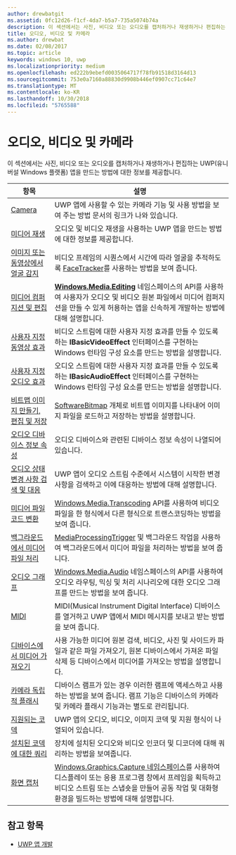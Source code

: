 ```yaml
---
author: drewbatgit
ms.assetid: 0fc12d26-f1cf-4da7-b5a7-735a5074b74a
description: 이 섹션에서는 사진, 비디오 또는 오디오를 캡처하거나 재생하거나 편집하는 UWP(유니버설 Windows 플랫폼) 앱을 만드는 방법에 대한 정보를 제공합니다.
title: 오디오, 비디오 및 카메라
ms.author: drewbat
ms.date: 02/08/2017
ms.topic: article
keywords: windows 10, uwp
ms.localizationpriority: medium
ms.openlocfilehash: ed222b9ebefd0035064717f78fb91518d3164d13
ms.sourcegitcommit: 753e0a7160a88830d9908b446ef0907cc71c64e7
ms.translationtype: MT
ms.contentlocale: ko-KR
ms.lasthandoff: 10/30/2018
ms.locfileid: "5765588"
---
```

# <a name="audio-video-and-camera"></a>오디오, 비디오 및 카메라


이 섹션에서는 사진, 비디오 또는 오디오를 캡처하거나 재생하거나 편집하는 UWP(유니버설 Windows 플랫폼) 앱을 만드는 방법에 대한 정보를 제공합니다.
 
| 항목                                                                                             | 설명                                                                                                                                                                                                                                                                                    |
|---------------------------------------------------------------------------------------------------|------------------------------------------------------------------------------------------------------------------------------------------------------------------------------------------------------------------------------------------------------------------------------------------------|
| [Camera](camera.md) | UWP 앱에 사용할 수 있는 카메라 기능 및 사용 방법을 보여 주는 방법 문서의 링크가 나와 있습니다. |
| [미디어 재생](media-playback.md) | 오디오 및 비디오 재생을 사용하는 UWP 앱을 만드는 방법에 대한 정보를 제공합니다. |
| [이미지 또는 동영상에서 얼굴 감지](detect-and-track-faces-in-an-image.md) | 비디오 프레임의 시퀀스에서 시간에 따라 얼굴을 추적하도록 [FaceTracker](https://msdn.microsoft.com/library/windows/apps/dn974150)를 사용하는 방법을 보여 줍니다. |
| [미디어 컴퍼지션 및 편집](media-compositions-and-editing.md) | [**Windows.Media.Editing**](https://msdn.microsoft.com/library/windows/apps/dn640565) 네임스페이스의 API를 사용하여 사용자가 오디오 및 비디오 원본 파일에서 미디어 컴퍼지션을 만들 수 있게 허용하는 앱을 신속하게 개발하는 방법에 대해 설명합니다. |
| [사용자 지정 동영상 효과](custom-video-effects.md) | 비디오 스트림에 대한 사용자 지정 효과를 만들 수 있도록 하는 **IBasicVideoEffect** 인터페이스를 구현하는 Windows 런타임 구성 요소를 만드는 방법을 설명합니다. |
| [사용자 지정 오디오 효과](custom-audio-effects.md) | 오디오 스트림에 대한 사용자 지정 효과를 만들 수 있도록 하는 **IBasicAudioEffect** 인터페이스를 구현하는 Windows 런타임 구성 요소를 만드는 방법을 설명합니다. |
| [비트맵 이미지 만들기, 편집 및 저장](imaging.md) | [SoftwareBitmap](https://msdn.microsoft.com/library/windows/apps/dn887358) 개체로 비트맵 이미지를 나타내어 이미지 파일을 로드하고 저장하는 방법을 설명합니다.  |
| [오디오 디바이스 정보 속성](audio-device-information-properties.md)  | 오디오 디바이스와 관련된 디바이스 정보 속성이 나열되어 있습니다. |
| [오디오 상태 변경 사항 검색 및 대응](detect-and-respond-to-audio-state-changes.md)  | UWP 앱이 오디오 스트림 수준에서 시스템이 시작한 변경 사항을 검색하고 이에 대응하는 방법에 대해 설명합니다. |
| [미디어 파일 코드 변환](transcode-media-files.md) | [Windows.Media.Transcoding](https://msdn.microsoft.com/library/windows/apps/br207105) API를 사용하여 비디오 파일을 한 형식에서 다른 형식으로 트랜스코딩하는 방법을 보여 줍니다. |
| [백그라운드에서 미디어 파일 처리](process-media-files-in-the-background.md) | [MediaProcessingTrigger](https://msdn.microsoft.com/library/windows/apps/dn806005) 및 백그라운드 작업을 사용하여 백그라운드에서 미디어 파일을 처리하는 방법을 보여 줍니다. |
| [오디오 그래프](audio-graphs.md) | [Windows.Media.Audio](https://msdn.microsoft.com/library/windows/apps/dn914341) 네임스페이스의 API를 사용하여 오디오 라우팅, 믹싱 및 처리 시나리오에 대한 오디오 그래프를 만드는 방법을 보여 줍니다. |
| [MIDI](midi.md) | MIDI(Musical Instrument Digital Interface) 디바이스를 열거하고 UWP 앱에서 MIDI 메시지를 보내고 받는 방법을 보여 줍니다. |
| [디바이스에서 미디어 가져오기](import-media-from-a-device.md) | 사용 가능한 미디어 원본 검색, 비디오, 사진 및 사이드카 파일과 같은 파일 가져오기, 원본 디바이스에서 가져온 파일 삭제 등 디바이스에서 미디어를 가져오는 방법을 설명합니다. |
| [카메라 독립적 플래시](camera-independent-flashlight.md) | 디바이스 램프가 있는 경우 이러한 램프에 액세스하고 사용하는 방법을 보여 줍니다. 램프 기능은 디바이스의 카메라 및 카메라 플래시 기능과는 별도로 관리됩니다. |
| [지원되는 코덱](supported-codecs.md) | UWP 앱의 오디오, 비디오, 이미지 코덱 및 지원 형식이 나열되어 있습니다. |
| [설치된 코덱에 대한 쿼리](codec-query.md) | 장치에 설치된 오디오와 비디오 인코더 및 디코더에 대해 쿼리하는 방법을 보여줍니다. |
| [화면 캡처](screen-capture.md) | [Windows.Graphics.Capture 네임스페이스](https://docs.microsoft.com/uwp/api/windows.graphics.capture)를 사용하여 디스플레이 또는 응용 프로그램 창에서 프레임을 획득하고 비디오 스트림 또는 스냅숏을 만들어 공동 작업 및 대화형 환경을 빌드하는 방법에 대해 설명합니다. |

## <a name="see-also"></a>참고 항목
- [UWP 앱 개발](https://developer.microsoft.com/windows/develop)

 

 

 




